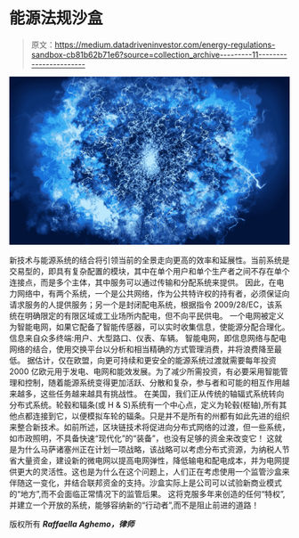 # 能源法规沙盒

> 原文：<https://medium.datadriveninvestor.com/energy-regulations-sandbox-cb81b62b71e6?source=collection_archive---------11----------------------->

![](img/b6a9b0869305a05c671a2c30740108f1.png)

新技术与能源系统的结合将引领当前的全景走向更高的效率和延展性。当前系统是交易型的，即具有复杂配置的模块，其中在单个用户和单个生产者之间不存在单个连接点，而是多个主体，其中服务可以通过传输和分配系统来提供。
因此，在电力网络中，有两个系统，一个是公共网络，作为公共特许权的持有者，必须保证向请求服务的人提供服务；另一个是封闭配电系统，根据指令 2009/28/EC，该系统在明确限定的有限区域或工业场所内配电，但不向平民供电。
一个电网被定义为智能电网，如果它配备了智能传感器，可以实时收集信息，使能源分配合理化。信息来自众多终端:用户、大型路口、仪表、车辆。
智能电网，即信息网络与配电网络的结合，使用交换平台以分析和相当精确的方式管理消费，并将浪费降至最低。
据估计，仅在欧盟，向更可持续和更安全的能源系统过渡就需要每年投资 2000 亿欧元用于发电、电网和能效发展。为了减少所需投资，有必要采用智能管理和控制，随着能源系统变得更加活跃、分散和复杂，参与者和可能的相互作用越来越多，这些任务越来越具有挑战性。
在美国，我们正从传统的轴辐式系统转向分布式系统。轮毂和辐条(或 H & S)系统有一个中心点，定义为轮毂(枢轴),所有其他点都连接到它，以便模拟车轮的辐条。只是并不是所有的州都有如此先进的组织来整合新技术。如前所述，区块链技术将促进向分布式网络的过渡，但一些系统，如市政照明，不具备快速“现代化”的“装备”，也没有足够的资金来改变它！
这就是为什么马萨诸塞州正在计划一项战略，该战略可以考虑分布式资源，为纳税人节省大量资金，建设新的微电网以提高电网弹性，降低输电和配电成本，并为电网提供更大的灵活性。这也是为什么在这个问题上，人们正在考虑使用一个监管沙盒来伴随这一变化，并结合联邦资金的支持。沙盒实际上是公司可以试验新商业模式的“地方”,而不会面临正常情况下的监管后果。
这将克服多年来创造的任何“特权”,并建立一个开放的系统，能够容纳新的“行动者”,而不是阻止前进的道路！

版权所有
***Raffaella Aghemo，律师***